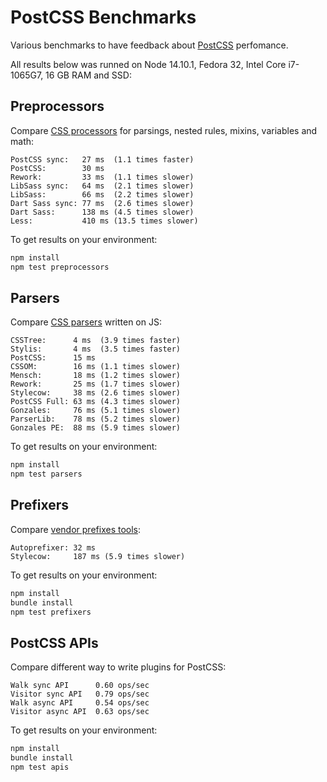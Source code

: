 # PostCSS Benchmarks

Various benchmarks to have feedback about [PostCSS] perfomance.

All results below was runned on Node 14.10.1, Fedora 32, Intel Core i7-1065G7,
16 GB RAM and SSD:

[PostCSS]: https://github.com/postcss/postcss


## Preprocessors

Compare [CSS processors] for parsings, nested rules, mixins, variables and math:

```
PostCSS sync:   27 ms  (1.1 times faster)
PostCSS:        30 ms
Rework:         33 ms  (1.1 times slower)
LibSass sync:   64 ms  (2.1 times slower)
LibSass:        66 ms  (2.2 times slower)
Dart Sass sync: 77 ms  (2.6 times slower)
Dart Sass:      138 ms (4.5 times slower)
Less:           410 ms (13.5 times slower)
```

To get results on your environment:

```sh
npm install
npm test preprocessors
```

[CSS processors]: https://github.com/postcss/benchmark/blob/master/preprocessors.js


## Parsers

Compare [CSS parsers] written on JS:

```
CSSTree:      4 ms  (3.9 times faster)
Stylis:       4 ms  (3.5 times faster)
PostCSS:      15 ms
CSSOM:        16 ms (1.1 times slower)
Mensch:       18 ms (1.2 times slower)
Rework:       25 ms (1.7 times slower)
Stylecow:     38 ms (2.6 times slower)
PostCSS Full: 63 ms (4.3 times slower)
Gonzales:     76 ms (5.1 times slower)
ParserLib:    78 ms (5.2 times slower)
Gonzales PE:  88 ms (5.9 times slower)
```

To get results on your environment:

```sh
npm install
npm test parsers
```

[CSS parsers]: https://github.com/postcss/benchmark/blob/master/parsers.js


## Prefixers

Compare [vendor prefixes tools]:

```
Autoprefixer: 32 ms
Stylecow:     187 ms (5.9 times slower)
```

To get results on your environment:

```sh
npm install
bundle install
npm test prefixers
```

[vendor prefixes tools]: https://github.com/postcss/benchmark/blob/master/prefixers.js


## PostCSS APIs

Compare different way to write plugins for PostCSS:

```
Walk sync API      0.60 ops/sec
Visitor sync API   0.79 ops/sec
Walk async API     0.54 ops/sec
Visitor async API  0.63 ops/sec
```

To get results on your environment:

```sh
npm install
bundle install
npm test apis
```
